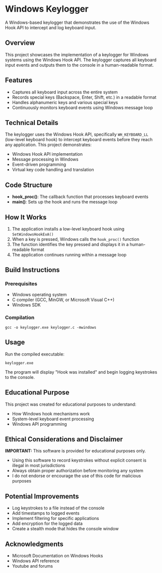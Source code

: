 # Windows Keylogger

A Windows-based keylogger that demonstrates the use of the Windows Hook API to intercept and log keyboard input.

## Overview

This project showcases the implementation of a keylogger for Windows systems using the Windows Hook API. The keylogger captures all keyboard input events and outputs them to the console in a human-readable format.

## Features

- Captures all keyboard input across the entire system
- Records special keys (Backspace, Enter, Shift, etc.) in a readable format
- Handles alphanumeric keys and various special keys
- Continuously monitors keyboard events using Windows message loop

## Technical Details

The keylogger uses the Windows Hook API, specifically `WH_KEYBOARD_LL` (low-level keyboard hook) to intercept keyboard events before they reach any application. This project demonstrates:

- Windows Hook API implementation
- Message processing in Windows
- Event-driven programming
- Virtual key code handling and translation

## Code Structure

- **hook_proc()**: The callback function that processes keyboard events
- **main()**: Sets up the hook and runs the message loop

## How It Works

1. The application installs a low-level keyboard hook using `SetWindowsHookExA()`
2. When a key is pressed, Windows calls the `hook_proc()` function
3. The function identifies the key pressed and displays it in a human-readable format
4. The application continues running within a message loop

## Build Instructions

### Prerequisites
- Windows operating system
- C compiler (GCC, MinGW, or Microsoft Visual C++)
- Windows SDK

### Compilation
```
gcc -o keylogger.exe keylogger.c -mwindows
```

## Usage

Run the compiled executable:

```
keylogger.exe
```

The program will display "Hook was installed" and begin logging keystrokes to the console.

## Educational Purpose

This project was created for educational purposes to understand:
- How Windows hook mechanisms work
- System-level keyboard event processing
- Windows API programming

## Ethical Considerations and Disclaimer

**IMPORTANT:** This software is provided for educational purposes only.

- Using this software to record keystrokes without explicit consent is illegal in most jurisdictions
- Always obtain proper authorization before monitoring any system
- I do not endorse or encourage the use of this code for malicious purposes

## Potential Improvements

- Log keystrokes to a file instead of the console
- Add timestamps to logged events
- Implement filtering for specific applications
- Add encryption for the logged data
- Create a stealth mode that hides the console window


## Acknowledgments

- Microsoft Documentation on Windows Hooks
- Windows API reference
- Youtube and forums
